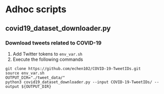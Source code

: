 # Adhoc scripts

## covid19_dataset_downloader.py

### Download tweets related to COVID-19

1. Add Twitter tokens to `env_var.sh`
2. Execute the following commands
```
git clone https://github.com/echen102/COVID-19-TweetIDs.git
source env_var.sh
OUTPUT_DIR="./tweet_data/"
python3 covid19_dataset_downloader.py --input COVID-19-TweetIDs/ --output ${OUTPUT_DIR}
```